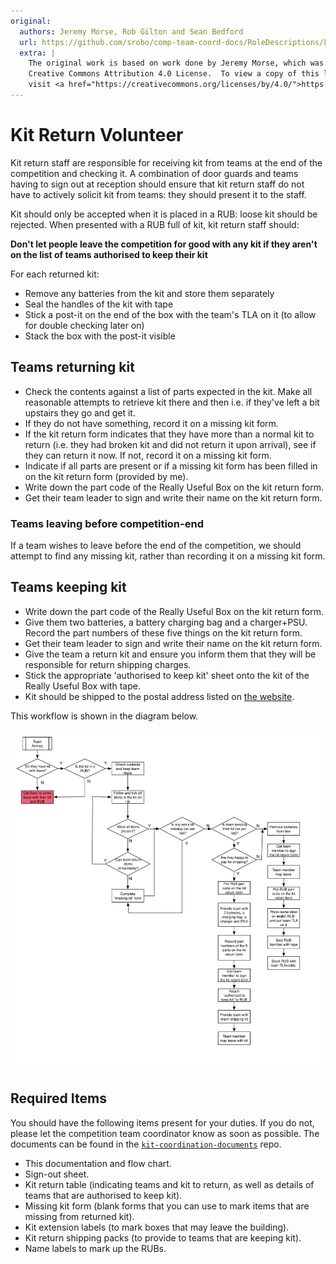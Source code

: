 ```yaml
---
original:
  authors: Jeremy Morse, Rob Gilton and Sean Bedford
  url: https://github.com/srobo/comp-team-coord-docs/RoleDescriptions/kit-return
  extra: |
    The original work is based on work done by Jeremy Morse, which was under the
    Creative Commons Attribution 4.0 License.  To view a copy of this license,
    visit <a href="https://creativecommons.org/licenses/by/4.0/">https://creativecommons.org/licenses/by/4.0/</a>.
---
```

# Kit Return Volunteer

Kit return staff are responsible for receiving kit from teams at the end of the
competition and checking it. A combination of door guards and teams having to
sign out at reception should ensure that kit return staff do not have to
actively solicit kit from teams: they should present it to the staff.

Kit should only be accepted when it is placed in a RUB: loose kit should be
rejected. When presented with a RUB full of kit, kit return staff should:

**Don't let people leave the competition for good with any kit if they aren't on the list of teams authorised to keep their kit**

For each returned kit:

* Remove any batteries from the kit and store them separately
* Seal the handles of the kit with tape
* Stick a post-it on the end of the box with the team's TLA on it (to allow for double checking later on)
* Stack the box with the post-it visible

## Teams returning kit

* Check the contents against a list of parts expected in the kit.
  Make all reasonable attempts to retrieve kit there and then i.e. if they've left a bit upstairs they go and get it.
* If they do not have something, record it on a missing kit form.
* If the kit return form indicates that they have more than a normal kit to return (i.e. they had broken kit and did not return it upon arrival), see if they can return it now. If not, record it on a missing kit form.
* Indicate if all parts are present or if a missing kit form has been filled in on the kit return form (provided by me).
* Write down the part code of the Really Useful Box on the kit return form.
* Get their team leader to sign and write their name on the kit return form.

### Teams leaving before competition-end

If a team wishes to leave before the end of the competition, we should attempt to find any missing kit, rather than recording it on a missing kit form.

## Teams keeping kit

* Write down the part code of the Really Useful Box on the kit return form.
* Give them two batteries, a battery charging bag and a charger+PSU. Record the part numbers of these five things on the kit return form.
* Get their team leader to sign and write their name on the kit return form.
* Give the team a return kit and ensure you inform them that they will be responsible for return shipping charges.
* Stick the appropriate 'authorised to keep kit' sheet onto the kit of the Really Useful Box with tape.
* Kit should be shipped to the postal address listed on [the website](https://studentrobotics.org/contact/).

This workflow is shown in the diagram below.

![Kit return flow](../diagrams/kit-return-desk-flow.svg)

## Required Items
You should have the following items present for your duties. If you do not, please let the competition team coordinator know as soon as possible. The documents can be found in the [`kit-coordination-documents`](https://github.com/srobo/kit-coordination-documents) repo.

* This documentation and flow chart.
* Sign-out sheet.
* Kit return table (indicating teams and kit to return, as well as details of teams that are authorised to keep kit).
* Missing kit form (blank forms that you can use to mark items that are missing from returned kit).
* Kit extension labels (to mark boxes that may leave the building).
* Kit return shipping packs (to provide to teams that are keeping kit).
* Name labels to mark up the RUBs.
